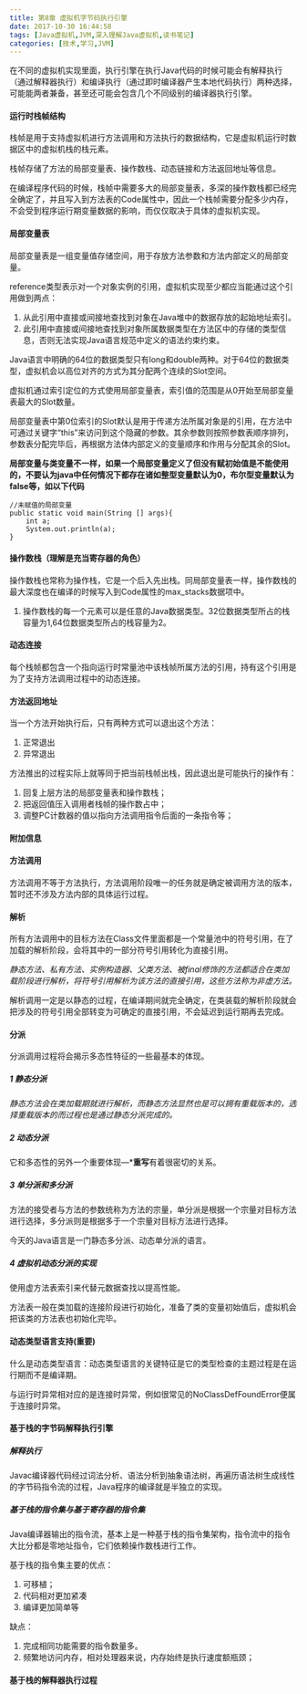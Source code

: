 ```yaml
---
title: 第8章 虚拟机字节码执行引擎
date: 2017-10-30 16:44:58
tags: [Java虚拟机,JVM,深入理解Java虚拟机,读书笔记]
categories: [技术,学习,JVM]
---
```


在不同的虚拟机实现里面，执行引擎在执行Java代码的时候可能会有解释执行（通过解释器执行）和编译执行（通过即时编译器产生本地代码执行）两种选择，可能能两者兼备，甚至还可能会包含几个不同级别的编译器执行引擎。

#### 运行时栈帧结构

栈帧是用于支持虚拟机进行方法调用和方法执行的数据结构，它是虚拟机运行时数据区中的虚拟机栈的栈元素。

栈帧存储了方法的局部变量表、操作数栈、动态链接和方法返回地址等信息。

在编译程序代码的时候，栈帧中需要多大的局部变量表，多深的操作数栈都已经完全确定了，并且写入到方法表的Code属性中，因此一个栈帧需要分配多少内存，不会受到程序运行期变量数据的影响，而仅仅取决于具体的虚拟机实现。

#### 局部变量表

局部变量表是一组变量值存储空间，用于存放方法参数和方法内部定义的局部变量。

reference类型表示对一个对象实例的引用，虚拟机实现至少都应当能通过这个引用做到两点：

1. 从此引用中直接或间接地查找到对象在Java堆中的数据存放的起始地址索引。
2. 此引用中直接或间接地查找到对象所属数据类型在方法区中的存储的类型信息，否则无法实现Java语言规范中定义的语法约束约束。

Java语言中明确的64位的数据类型只有long和double两种。对于64位的数据类型，虚拟机会以高位对齐的方式为其分配两个连续的Slot空间。

虚拟机通过索引定位的方式使用局部变量表，索引值的范围是从0开始至局部变量表最大的Slot数量。

<!--more-->

局部变量表中第0位索引的Slot默认是用于传递方法所属对象是的引用，在方法中可通过关键字“this”来访问到这个隐藏的参数。其余参数则按照参数表顺序排列，参数表分配完毕后，再根据方法体内部定义的变量顺序和作用与分配其余的Slot。

**局部变量与类变量不一样，如果一个局部变量定义了但没有赋初始值是不能使用的，不要认为java中任何情况下都存在诸如整型变量默认为0，布尔型变量默认为false等，如以下代码**





```
//未赋值的局部变量
public static void main(String [] args){
    int a;
    System.out.println(a);
}
```

#### 操作数栈（理解是充当寄存器的角色）

操作数栈也常称为操作栈，它是一个后入先出栈。同局部变量表一样，操作数栈的最大深度也在编译的时候写入到Code属性的max_stacks数据项中。

1. 操作数栈的每一个元素可以是任意的Java数据类型。32位数据类型所占的栈容量为1,64位数据类型所占的栈容量为2。

#### 动态连接

每个栈帧都包含一个指向运行时常量池中该栈帧所属方法的引用，持有这个引用是为了支持方法调用过程中的动态连接。

#### 方法返回地址

当一个方法开始执行后，只有两种方式可以退出这个方法：

1. 正常退出
2. 异常退出

方法推出的过程实际上就等同于把当前栈帧出栈，因此退出是可能执行的操作有：

1. 回复上层方法的局部变量表和操作数栈；
2. 把返回值压入调用者栈帧的操作数占中；
3. 调整PC计数器的值以指向方法调用指令后面的一条指令等；

#### 附加信息

#### 方法调用

方法调用不等于方法执行，方法调用阶段唯一的任务就是确定被调用方法的版本，暂时还不涉及方法内部的具体运行过程。

#### 解析

所有方法调用中的目标方法在Class文件里面都是一个常量池中的符号引用，在了加载的解析阶段，会将其中的一部分符号引用转化为直接引用。

*静态方法、私有方法、实例构造器、父类方法、被final修饰的方法都适合在类加载阶段进行解析，将符号引用解析为该方法的直接引用，这些方法称为非虚方法。*

解析调用一定是以静态的过程，在编译期间就完全确定，在类装载的解析阶段就会把涉及的符号引用全部转变为可确定的直接引用，不会延迟到运行期再去完成。

#### 分派

分派调用过程将会揭示多态性特征的一些最基本的体现。

##### 1 静态分派

*静态方法会在类加载期就进行解析，而静态方法显然也是可以拥有重载版本的，选择重载版本的而过程也是通过静态分派完成的。*

##### 2 动态分派

它和多态性的另外一个重要体现—***重写**有着很密切的关系。

##### 3 单分派和多分派

方法的接受者与方法的参数统称为方法的宗量，单分派是根据一个宗量对目标方法进行选择，多分派则是根据多于一个宗量对目标方法进行选择。

今天的Java语言是一门静态多分派、动态单分派的语言。

##### 4 虚拟机动态分派的实现

使用虚方法表索引来代替元数据查找以提高性能。

方法表一般在类加载的连接阶段进行初始化，准备了类的变量初始值后，虚拟机会把该类的方法表也初始化完毕。

#### 动态类型语言支持(重要)

什么是动态类型语言：动态类型语言的关键特征是它的类型检查的主题过程是在运行期而不是编译期。

与运行时异常相对应的是连接时异常，例如很常见的NoClassDefFoundError便属于连接时异常。

#### 基于栈的字节码解释执行引擎

##### 解释执行

Javac编译器代码经过词法分析、语法分析到抽象语法树，再遍历语法树生成线性的字节码指令流的过程，Java程序的编译就是半独立的实现。

##### 基于栈的指令集与基于寄存器的指令集

Java编译器输出的指令流，基本上是一种基于栈的指令集架构，指令流中的指令大比分都是零地址指令，它们依赖操作数栈进行工作。

基于栈的指令集主要的优点：

1. 可移植；
2. 代码相对更加紧凑
3. 编译更加简单等

缺点：

1. 完成相同功能需要的指令数量多。
2. 频繁地访问内存，相对处理器来说，内存始终是执行速度额瓶颈；

#### 基于栈的解释器执行过程